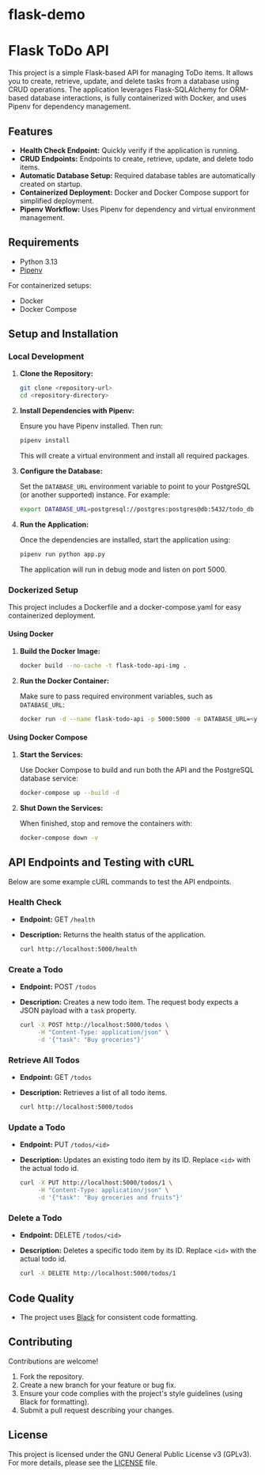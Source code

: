 # flask-demo

# Flask ToDo API

This project is a simple Flask-based API for managing ToDo items. It allows you to create, retrieve, update, and delete tasks from a database using CRUD operations. The application leverages Flask-SQLAlchemy for ORM-based database interactions, is fully containerized with Docker, and uses Pipenv for dependency management.

## Features

- **Health Check Endpoint:** Quickly verify if the application is running.
- **CRUD Endpoints:** Endpoints to create, retrieve, update, and delete todo items.
- **Automatic Database Setup:** Required database tables are automatically created on startup.
- **Containerized Deployment:** Docker and Docker Compose support for simplified deployment.
- **Pipenv Workflow:** Uses Pipenv for dependency and virtual environment management.

## Requirements

- Python 3.13  
- [Pipenv](https://pipenv.pypa.io/en/latest/)

For containerized setups:
- Docker
- Docker Compose

## Setup and Installation

### Local Development

1. **Clone the Repository:**

   ```bash
   git clone <repository-url>
   cd <repository-directory>
   ```

2. **Install Dependencies with Pipenv:**
   
   Ensure you have Pipenv installed. Then run:

   ```bash
   pipenv install
   ```

   This will create a virtual environment and install all required packages.

3. **Configure the Database:**

   Set the `DATABASE_URL` environment variable to point to your PostgreSQL (or another supported) instance. For example:

   ```bash
   export DATABASE_URL=postgresql://postgres:postgres@db:5432/todo_db
   ```

4. **Run the Application:**

   Once the dependencies are installed, start the application using:

   ```bash
   pipenv run python app.py
   ```

   The application will run in debug mode and listen on port 5000.

### Dockerized Setup

This project includes a Dockerfile and a docker-compose.yaml for easy containerized deployment.

#### Using Docker

1. **Build the Docker Image:**

   ```bash
   docker build --no-cache -t flask-todo-api-img .
   ```

2. **Run the Docker Container:**

   Make sure to pass required environment variables, such as `DATABASE_URL`:

   ```bash
   docker run -d --name flask-todo-api -p 5000:5000 -e DATABASE_URL=<your_database_url> flask-todo-api-img
   ```

#### Using Docker Compose

1. **Start the Services:**

   Use Docker Compose to build and run both the API and the PostgreSQL database service:

   ```bash
   docker-compose up --build -d
   ```

2. **Shut Down the Services:**

   When finished, stop and remove the containers with:

   ```bash
   docker-compose down -v
   ```

## API Endpoints and Testing with cURL

Below are some example cURL commands to test the API endpoints.

### Health Check

- **Endpoint:** GET `/health`
- **Description:** Returns the health status of the application.

  ```bash
  curl http://localhost:5000/health
  ```

### Create a Todo

- **Endpoint:** POST `/todos`
- **Description:** Creates a new todo item. The request body expects a JSON payload with a `task` property.

  ```bash
  curl -X POST http://localhost:5000/todos \
       -H "Content-Type: application/json" \
       -d '{"task": "Buy groceries"}'
  ```

### Retrieve All Todos

- **Endpoint:** GET `/todos`
- **Description:** Retrieves a list of all todo items.

  ```bash
  curl http://localhost:5000/todos
  ```

### Update a Todo

- **Endpoint:** PUT `/todos/<id>`
- **Description:** Updates an existing todo item by its ID. Replace `<id>` with the actual todo id.

  ```bash
  curl -X PUT http://localhost:5000/todos/1 \
       -H "Content-Type: application/json" \
       -d '{"task": "Buy groceries and fruits"}'
  ```

### Delete a Todo

- **Endpoint:** DELETE `/todos/<id>`
- **Description:** Deletes a specific todo item by its ID. Replace `<id>` with the actual todo id.

  ```bash
  curl -X DELETE http://localhost:5000/todos/1
  ```

## Code Quality

- The project uses [Black](https://black.readthedocs.io/en/stable/) for consistent code formatting.

## Contributing

Contributions are welcome!  
1. Fork the repository.
2. Create a new branch for your feature or bug fix.
3. Ensure your code complies with the project's style guidelines (using Black for formatting).
4. Submit a pull request describing your changes.

## License

This project is licensed under the GNU General Public License v3 (GPLv3).  
For more details, please see the [LICENSE](LICENSE) file.